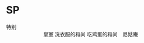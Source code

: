 # SP
特别         
　　　　　　　
       皇室
       洗衣服的和尚
       吃鸡蛋的和尚　尼姑庵
             
             
             
